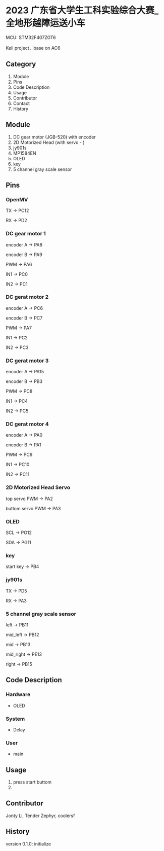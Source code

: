 # 2023 广东省大学生工科实验综合大赛\_全地形越障运送小车

MCU: STM32F407ZGT6

Keil project，base on AC6

## Category

1. Module
2. Pins
3. Code Description
4. Usage
5. Contributor
6. Contact
7. History

## Module

1. DC gear motor (JGB-520) with encoder
2. 2D Motorized Head (with servo - )
3. jy901s
4. MP1584EN
5. OLED
6. key
7. 5 channel gray scale sensor

## Pins

### OpenMV

TX -> PC12

RX -> PD2

### DC gear motor 1

encoder A -> PA8

encoder B -> PA9

PWM -> PA6

IN1 -> PC0

IN2 -> PC1

### DC gerat motor 2

encoder A -> PC6

encoder B -> PC7

PWM -> PA7

IN1 -> PC2

IN2 -> PC3

### DC gerat motor 3

encoder A -> PA15

encoder B -> PB3

PWM -> PC8

IN1 -> PC4

IN2 -> PC5

### DC gerat motor 4

encoder A -> PA0

encoder B -> PA1

PWM -> PC9

IN1 -> PC10

IN2 -> PC11

### 2D Motorized Head Servo

top servo PWM -> PA2

buttom servo PWM -> PA3

### OLED

SCL -> PG12

SDA -> PG11

### key

start key -> PB4

### jy901s

TX -> PD5

RX -> PA3

### 5 channel gray scale sensor

left -> PB11

mid_left -> PB12

mid -> PB13

mid_right -> PE13

right -> PB15

## Code Description

### Hardware

-   OLED

### System

-   Delay

### User

-   main

## Usage

1. press start buttom
2.

## Contributor

Jonty Li, Tender Zephyr, coolersf

## History

version 0.1.0: initialize
